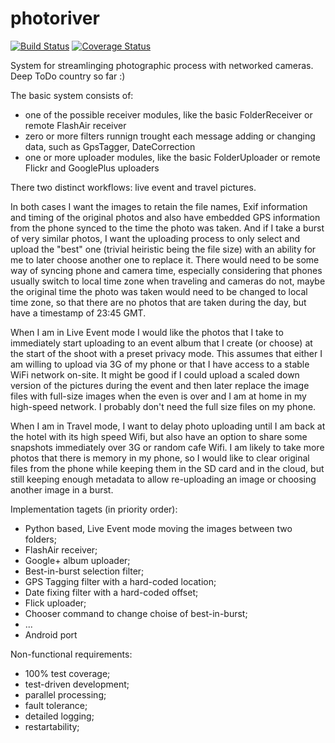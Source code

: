 photoriver
==========

[![Build Status](https://travis-ci.org/aigarius/photoriver.svg?branch=master)](https://travis-ci.org/aigarius/photoriver)
[![Coverage Status](https://coveralls.io/repos/aigarius/photoriver/badge.png)](https://coveralls.io/r/aigarius/photoriver)

System for streamlinging photographic process with networked cameras. Deep ToDo country so far :)


The basic system consists of:
* one of the possible receiver modules, like the basic FolderReceiver or remote FlashAir receiver
* zero or more filters runnign trought each message adding or changing data, such as GpsTagger, DateCorrection
* one or more uploader modules, like the basic FolderUploader or remote Flickr and GooglePlus uploaders

There two distinct workflows: live event and travel pictures.

In both cases I want the images to retain the file names, Exif information and timing of the original photos and also have embedded GPS information from the phone synced to the time the photo was taken. And if I take a burst of very similar photos, I want the uploading process to only select and upload the "best" one (trivial heiristic being the file size) with an ability for me to later choose another one to replace it. There would need to be some way of syncing phone and camera time, especially considering that phones usually switch to local time zone when traveling and cameras do not, maybe the original time the photo was taken would need to be changed to local time zone, so that there are no photos that are taken during the day, but have a timestamp of 23:45 GMT.

When I am in Live Event mode I would like the photos that I take to immediately start uploading to an event album that I create (or choose) at the start of the shoot with a preset privacy mode. This assumes that either I am willing to upload via 3G of my phone or that I have access to a stable WiFi network on-site. It might be good if I could upload a scaled down version of the pictures during the event and then later replace the image files with full-size images when the even is over and I am at home in my high-speed network. I probably don't need the full size files on my phone.

When I am in Travel mode, I want to delay photo uploading until I am back at the hotel with its high speed Wifi, but also have an option to share some snapshots immediately over 3G or random cafe Wifi. I am likely to take more photos that there is memory in my phone, so I would like to clear original files from the phone while keeping them in the SD card and in the cloud, but still keeping enough metadata to allow re-uploading an image or choosing another image in a burst.

Implementation tagets (in priority order):
 * Python based, Live Event mode moving the images between two folders;
 * FlashAir receiver;
 * Google+ album uploader;
 * Best-in-burst selection filter;
 * GPS Tagging filter with a hard-coded location;
 * Date fixing filter with a hard-coded offset;
 * Flick uploader;
 * Chooser command to change choise of best-in-burst;
 * ...
 * Android port

Non-functional requirements:
 * 100% test coverage;
 * test-driven development;
 * parallel processing;
 * fault tolerance;
 * detailed logging;
 * restartability;
